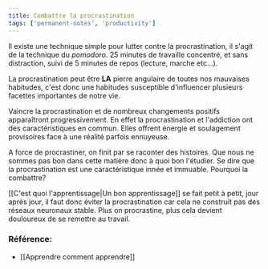 ```yaml
---
title: Combattre la procrastination
tags: ['permanent-notes', 'productivity']
---
```


Il existe une technique simple pour lutter contre la procrastination, il s'agit de la technique du _pomodoro_. 25 minutes de travaille concentré, et sans distraction, suivi de 5 minutes de repos (lecture, marche etc...).

La procrastination peut être **LA** pierre angulaire de toutes nos mauvaises habitudes, c'est donc une habitudes susceptible d'influencer plusieurs facettes importantes de notre vie. 

Vaincre la procrastination et de nombreux changements positifs apparaîtront progressivement. En effet la procrastination et l'addiction ont des caractéristiques en commun. Elles offrent énergie et soulagement provisoires face à une réalité parfois ennuyeuse. 

A force de procrastiner, on finit par se raconter des histoires. Que nous ne sommes pas bon dans cette matière donc à quoi bon l'étudier. Se dire que la procrastination est une caractéristique innée et immuable. Pourquoi la combattre?


[[C'est quoi l'apprentissage|Un bon apprentissage]] se fait petit à petit, jour après jour, il faut donc éviter la procrastination car cela ne construit pas des réseaux neuronaux stable. Plus on procrastine, plus cela devient douloureux de se remettre au travail. 


### Référence: 
- [[Apprendre comment apprendre]]